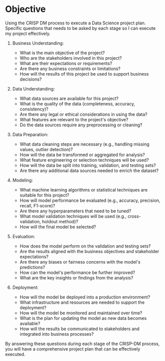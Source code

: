 # Objective
Using the CRISP DM process to execute a Data Science project plan. 
Specific questions that needs to be asked by each stage so I can execute my project effectively.

1. Business Understanding:
   - What is the main objective of the project?
   - Who are the stakeholders involved in this project?
   - What are their expectations or requirements?
   - Are there any business constraints or limitations?
   - How will the results of this project be used to support business decisions?

2. Data Understanding:
   - What data sources are available for this project?
   - What is the quality of the data (completeness, accuracy, consistency)?
   - Are there any legal or ethical considerations in using the data?
   - What features are relevant to the project's objective?
   - Do the data sources require any preprocessing or cleaning?

3. Data Preparation:
   - What data cleaning steps are necessary (e.g., handling missing values, outlier detection)?
   - How will the data be transformed or aggregated for analysis?
   - What feature engineering or selection techniques will be used?
   - How will the data be split into training, validation, and testing sets?
   - Are there any additional data sources needed to enrich the dataset?

4. Modeling:
   - What machine learning algorithms or statistical techniques are suitable for this project?
   - How will model performance be evaluated (e.g., accuracy, precision, recall, F1-score)?
   - Are there any hyperparameters that need to be tuned?
   - What model validation techniques will be used (e.g., cross-validation, holdout method)?
   - How will the final model be selected?

5. Evaluation:
   - How does the model perform on the validation and testing sets?
   - Are the results aligned with the business objectives and stakeholder expectations?
   - Are there any biases or fairness concerns with the model's predictions?
   - How can the model's performance be further improved?
   - What are the key insights or findings from the analysis?

6. Deployment:
   - How will the model be deployed into a production environment?
   - What infrastructure and resources are needed to support the deployment?
   - How will the model be monitored and maintained over time?
   - What is the plan for updating the model as new data becomes available?
   - How will the results be communicated to stakeholders and integrated into business processes?

By answering these questions during each stage of the CRISP-DM process, you will have a comprehensive project plan that can be effectively executed.
